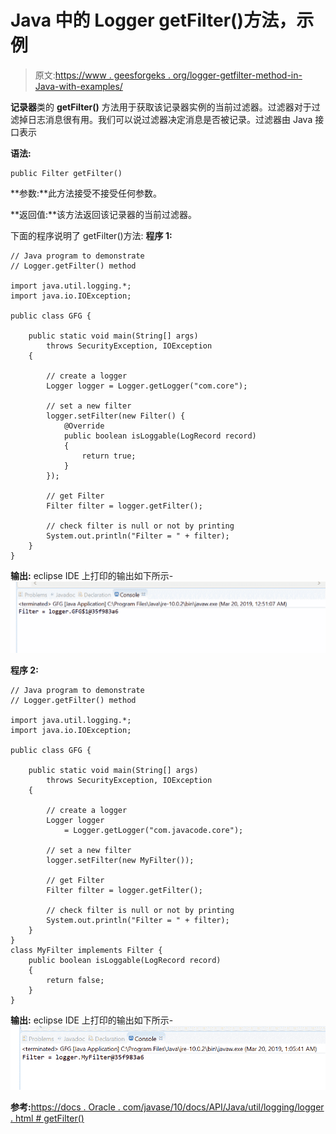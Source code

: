 # Java 中的 Logger getFilter()方法，示例

> 原文:[https://www . geesforgeks . org/logger-getfilter-method-in-Java-with-examples/](https://www.geeksforgeeks.org/logger-getfilter-method-in-java-with-examples/)

**记录器**类的 **getFilter()** 方法用于获取该记录器实例的当前过滤器。过滤器对于过滤掉日志消息很有用。我们可以说过滤器决定消息是否被记录。过滤器由 Java 接口表示

**语法:**

```
public Filter getFilter()

```

**参数:**此方法接受不接受任何参数。

**返回值:**该方法返回该记录器的当前过滤器。

下面的程序说明了 getFilter()方法:
**程序 1:**

```
// Java program to demonstrate
// Logger.getFilter() method

import java.util.logging.*;
import java.io.IOException;

public class GFG {

    public static void main(String[] args)
        throws SecurityException, IOException
    {

        // create a logger
        Logger logger = Logger.getLogger("com.core");

        // set a new filter
        logger.setFilter(new Filter() {
            @Override
            public boolean isLoggable(LogRecord record)
            {
                return true;
            }
        });

        // get Filter
        Filter filter = logger.getFilter();

        // check filter is null or not by printing
        System.out.println("Filter = " + filter);
    }
}
```

**输出:**
eclipse IDE 上打印的输出如下所示-
![](img/bc5371108b113a323fcea0de26b6c1a0.png)

**程序 2:**

```
// Java program to demonstrate
// Logger.getFilter() method

import java.util.logging.*;
import java.io.IOException;

public class GFG {

    public static void main(String[] args)
        throws SecurityException, IOException
    {

        // create a logger
        Logger logger
            = Logger.getLogger("com.javacode.core");

        // set a new filter
        logger.setFilter(new MyFilter());

        // get Filter
        Filter filter = logger.getFilter();

        // check filter is null or not by printing
        System.out.println("Filter = " + filter);
    }
}
class MyFilter implements Filter {
    public boolean isLoggable(LogRecord record)
    {
        return false;
    }
}
```

**输出:**
eclipse IDE 上打印的输出如下所示-
![](img/d80b60ff60200e70960d3575fcd0f84b.png)

**参考:**[https://docs . Oracle . com/javase/10/docs/API/Java/util/logging/logger . html # getFilter()](https://docs.oracle.com/javase/10/docs/api/java/util/logging/Logger.html#getFilter())